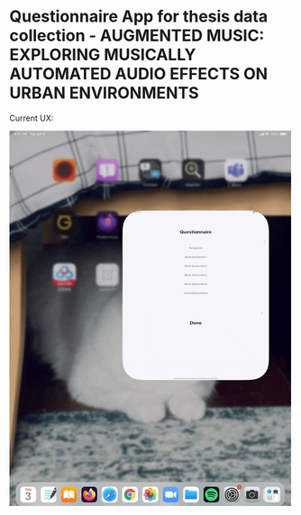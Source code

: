 # Questionnaire App for thesis data collection - AUGMENTED MUSIC: EXPLORING MUSICALLY AUTOMATED AUDIO EFFECTS ON URBAN ENVIRONMENTS

Current UX:

![](screenshots/Questionnaire.gif)